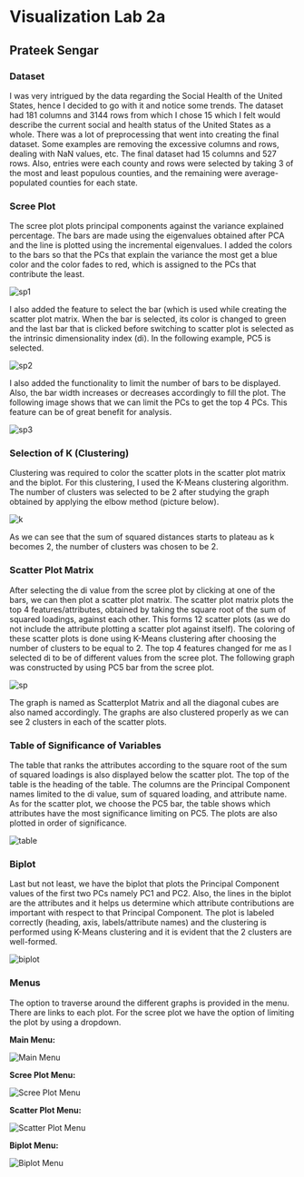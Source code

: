 # Visualization Lab 2a
## Prateek Sengar

### Dataset
I was very intrigued by the data regarding the Social Health of the United States, hence I decided to go with it and notice some trends. The dataset had 181 columns and 3144 rows from which I chose 15 which I felt would describe the current social and health status of the United States as a whole. There was a lot of preprocessing that went into creating the final dataset. Some examples are removing the excessive columns and rows, dealing with NaN values, etc. The final dataset had 15 columns and 527 rows. Also, entries were each county and rows were selected by taking 3 of the most and least populous counties, and the remaining were average-populated counties for each state.

### Scree Plot
The scree plot plots principal components against the variance explained percentage. The bars are made using the eigenvalues obtained after PCA and the line is plotted using the incremental eigenvalues. I added the colors to the bars so that the PCs that explain the variance the most get a blue color and the color fades to red, which is assigned to the PCs that contribute the least.

![sp1](screenshots/ss1.png)

I also added the feature to select the bar (which is used while creating the scatter plot matrix. When the bar is selected, its color is changed to green and the last bar that is clicked before switching to scatter plot is selected as the intrinsic dimensionality index (di). In the following example, PC5 is selected.

![sp2](screenshots/ss2.png)

I also added the functionality to limit the number of bars to be displayed. Also, the bar width increases or decreases accordingly to fill the plot. The following image shows that we can limit the PCs to get the top 4 PCs. This feature can be of great benefit for analysis.

![sp3](screenshots/ss3.png)

### Selection of K (Clustering)
Clustering was required to color the scatter plots in the scatter plot matrix and the biplot. For this clustering, I used the K-Means clustering algorithm. The number of clusters was selected to be 2 after studying the graph obtained by applying the elbow method (picture below).

![k](screenshots/ss4.png)

As we can see that the sum of squared distances starts to plateau as k becomes 2, the number of clusters was chosen to be 2.

### Scatter Plot Matrix
After selecting the di value from the scree plot by clicking at one of the bars, we can then plot a scatter plot matrix. The scatter plot matrix plots the top 4 features/attributes, obtained by taking the square root of the sum of squared loadings, against each other. This forms 12 scatter plots (as we do not include the attribute plotting a scatter plot against itself). The coloring of these scatter plots is done using K-Means clustering after choosing the number of clusters to be equal to 2. The top 4 features changed for me as I selected di to be of different values from the scree plot. The following graph was constructed by using PC5 bar from the scree plot.

![sp](screenshots/ss5.png)

The graph is named as Scatterplot Matrix and all the diagonal cubes are also named accordingly. The graphs are also clustered properly as we can see 2 clusters in each of the scatter plots.

### Table of Significance of Variables
The table that ranks the attributes according to the square root of the sum of squared loadings is also displayed below the scatter plot. The top of the table is the heading of the table. The columns are the Principal Component names limited to the di value, sum of squared loading, and attribute name. As for the scatter plot, we choose the PC5 bar, the table shows which attributes have the most significance limiting on PC5. The plots are also plotted in order of significance.

![table](screenshots/ss6.png)

### Biplot
Last but not least, we have the biplot that plots the Principal Component values of the first two PCs namely PC1 and PC2. Also, the lines in the biplot are the attributes and it helps us determine which attribute contributions are important with respect to that Principal Component. The plot is labeled correctly (heading, axis, labels/attribute names) and the clustering is performed using K-Means clustering and it is evident that the 2 clusters are well-formed.

![biplot](screenshots/ss7.png)

### Menus
The option to traverse around the different graphs is provided in the menu. There are links to each plot. For the scree plot we have the option of limiting the plot by using a dropdown.

**Main Menu:**

![Main Menu](screenshots/ss8.png)

**Scree Plot Menu:**

![Scree Plot Menu](screenshots/ss9.png)

**Scatter Plot Menu:**

![Scatter Plot Menu](screenshots/ss10.png)

**Biplot Menu:**

![Biplot Menu](screenshots/ss11.png)


